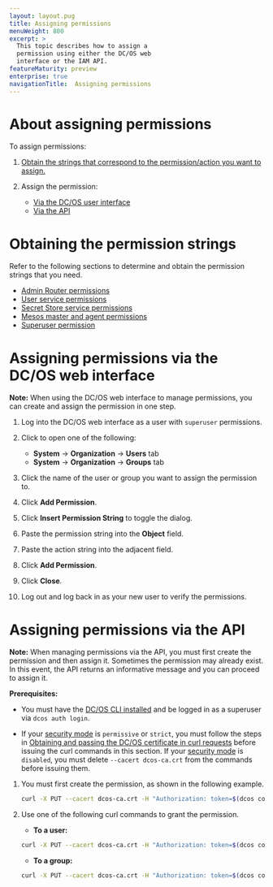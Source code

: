 ```yaml
---
layout: layout.pug
title: Assigning permissions
menuWeight: 800
excerpt: >
  This topic describes how to assign a
  permission using either the DC/OS web
  interface or the IAM API.
featureMaturity: preview
enterprise: true
navigationTitle:  Assigning permissions
---
```






# About assigning permissions

To assign permissions:

1. [Obtain the strings that correspond to the permission/action you want to assign.](#get-perm-strings)

2. Assign the permission:

    - [Via the DC/OS user interface](#assign-perm-via-ui)
    - [Via the API](#assign-perm-via-api)

# <a name="get-perm-strings"></a>Obtaining the permission strings

Refer to the following sections to determine and obtain the permission strings that you need.

- [Admin Router permissions](/docs/1.8/administration/id-and-access-mgt/permissions/admin-router-perms/)
- [User service permissions](/docs/1.8/administration/id-and-access-mgt/permissions/user-service-perms/)
- [Secret Store service permissions](/docs/1.8/administration/id-and-access-mgt/permissions/secrets-perms/)
- [Mesos master and agent permissions](https://docs.mesosphere.com/docs/1.8/administration/id-and-access-mgt/permissions/master-agent-perms/)
- [Superuser permission](/docs/1.8/administration/id-and-access-mgt/permissions/superuser-perm/)

# <a name="assign-perm-via-ui"></a>Assigning permissions via the DC/OS web interface

**Note:** When using the DC/OS web interface to manage permissions, you can create and assign the permission in one step.

1. Log into the DC/OS web interface as a user with `superuser` permissions.

2. Click to open one of the following:

    - **System** -> **Organization** -> **Users** tab
    - **System** -> **Organization** -> **Groups** tab

3. Click the name of the user or group you want to assign the permission to.

4. Click **Add Permission**.

5. Click **Insert Permission String** to toggle the dialog.

6. Paste the permission string into the **Object** field.

7. Paste the action string into the adjacent field.

8. Click **Add Permission**.

9. Click **Close**.

10. Log out and log back in as your new user to verify the permissions. 


# <a name="assign-perm-via-api"></a>Assigning permissions via the API

**Note:** When managing permissions via the API, you must first create the permission and then assign it. Sometimes the permission may already exist. In this event, the API returns an informative message and you can proceed to assign it. 

**Prerequisites:** 

- You must have the [DC/OS CLI installed](/docs/1.8/usage/cli/install/) and be logged in as a superuser via `dcos auth login`.

- If your [security mode](/docs/1.8/administration/installing/custom/configuration-parameters/#security) is `permissive` or `strict`, you must follow the steps in [Obtaining and passing the DC/OS certificate in curl requests](/docs/1.8/administration/tls-ssl/get-cert/) before issuing the curl commands in this section. If your [security mode](/docs/1.8/administration/installing/custom/configuration-parameters/#security) is `disabled`, you must delete `--cacert dcos-ca.crt` from the commands before issuing them.


1. You must first create the permission, as shown in the following example.

   ```bash
   curl -X PUT --cacert dcos-ca.crt -H "Authorization: token=$(dcos config show core.dcos_acs_token)" $(dcos config show core.dcos_url)/acs/api/v1/acls/<resource-string> -d '{"description":"<description>"}' -H 'Content-Type: application/json'
   ```

1. Use one of the following curl commands to grant the permission.

     * **To a user:**

     ```bash
     curl -X PUT --cacert dcos-ca.crt -H "Authorization: token=$(dcos config show core.dcos_acs_token)" $(dcos config show core.dcos_url)/acs/api/v1/acls/<resource-string>/users/<user-name>/<action-string>
     ```
   
     * **To a group:**

     ```bash
     curl -X PUT --cacert dcos-ca.crt -H "Authorization: token=$(dcos config show core.dcos_acs_token)" $(dcos config show core.dcos_url)/acs/api/v1/acls/<resource-string>/groups/<group-name>/<action-string>
     ```
   

